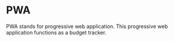 # PWA

PWA stands for progressive web application. This progressive web application functions as a budget tracker. 
